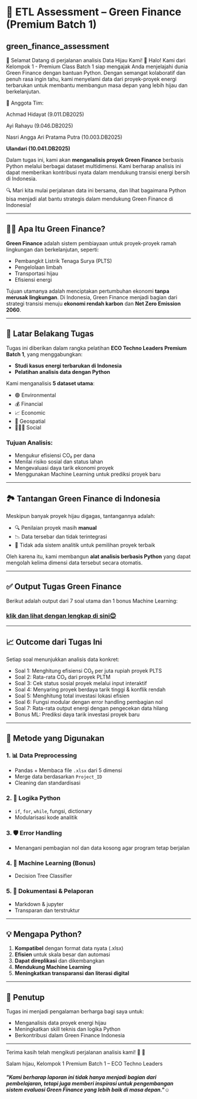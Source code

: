 # 🧪 ETL Assessment – Green Finance (Premium Batch 1)

## green_finance_assessment

🚀 Selamat Datang di perjalanan analisis Data Hijau Kami! 🌿
Halo! Kami dari Kelompok 1 - Premium Class Batch 1 siap mengajak Anda menjelajahi dunia Green Finance dengan bantuan Python. Dengan semangat kolaboratif dan penuh rasa ingin tahu, kami menyelami data dari proyek-proyek energi terbarukan untuk membantu membangun masa depan yang lebih hijau dan berkelanjutan.

👥 Anggota Tim:

Achmad Hidayat (9.011.DB2025)

Ayi Rahayu (9.046.DB2025)

Nasri Angga Ari Pratama Putra (10.003.DB2025)

**Ulandari (10.041.DB2025)**

Dalam tugas ini, kami akan **menganalisis proyek Green Finance** berbasis Python melalui berbagai dataset multidimensi. Kami berharap analisis ini dapat memberikan kontribusi nyata dalam mendukung transisi energi bersih di Indonesia.

🔍 Mari kita mulai perjalanan data ini bersama, dan lihat bagaimana Python bisa menjadi alat bantu strategis dalam mendukung Green Finance di Indonesia!

---

## 💸🌱 Apa Itu Green Finance?

**Green Finance** adalah sistem pembiayaan untuk proyek-proyek ramah lingkungan dan berkelanjutan, seperti:

- Pembangkit Listrik Tenaga Surya (PLTS)
- Pengelolaan limbah
- Transportasi hijau
- Efisiensi energi

Tujuan utamanya adalah menciptakan pertumbuhan ekonomi **tanpa merusak lingkungan**. Di Indonesia, Green Finance menjadi bagian dari strategi transisi menuju **ekonomi rendah karbon** dan **Net Zero Emission 2060**.

---

## 🎯 Latar Belakang Tugas

Tugas ini diberikan dalam rangka pelatihan **ECO Techno Leaders Premium Batch 1**, yang menggabungkan:

- **Studi kasus energi terbarukan di Indonesia**
- **Pelatihan analisis data dengan Python**

Kami menganalisis **5 dataset utama**:
- 🟢 Environmental
- 💰 Financial
- 📈 Economic
- 🧭 Geospatial
- 🧑‍🤝‍🧑 Social

### Tujuan Analisis:
- Mengukur efisiensi CO₂ per dana
- Menilai risiko sosial dan status lahan
- Mengevaluasi daya tarik ekonomi proyek
- Menggunakan Machine Learning untuk prediksi proyek baru

---

## 🏞️ Tantangan Green Finance di Indonesia

Meskipun banyak proyek hijau digagas, tantangannya adalah:
- 🔍 Penilaian proyek masih **manual**
- 📉 Data tersebar dan tidak terintegrasi
- 🤔 Tidak ada sistem analitik untuk pemilihan proyek terbaik

 Oleh karena itu, kami membangun **alat analisis berbasis Python** yang dapat mengolah kelima dimensi data tersebut secara otomatis.

---

## ✅ Output Tugas Green Finance

Berikut adalah output dari 7 soal utama dan 1 bonus Machine Learning:
### [klik dan lihat dengan lengkap di sini😊](https://github.com/ulanndari/green_finance_assessment/blob/main/JUPITER/assessment.ipynb?raw=true)
---

## 📈 Outcome dari Tugas Ini

Setiap soal menunjukkan analisis data konkret:

- Soal 1: Menghitung efisiensi CO₂ per juta rupiah proyek PLTS
- Soal 2: Rata-rata CO₂ dari proyek PLTM
- Soal 3: Cek status sosial proyek melalui input interaktif
- Soal 4: Menyaring proyek berdaya tarik tinggi & konflik rendah
- Soal 5: Menghitung total investasi lokasi efisien
- Soal 6: Fungsi modular dengan error handling pembagian nol
- Soal 7: Rata-rata output energi dengan pengecekan data hilang
- Bonus ML: Prediksi daya tarik investasi proyek baru

---

## 🧪 Metode yang Digunakan

### 1. 📊 Data Preprocessing
- Pandas + Membaca file `.xlsx` dari 5 dimensi
- Merge data berdasarkan `Project_ID`
- Cleaning dan standardisasi

### 2. 🧠 Logika Python
- `if`, `for`, `while`, fungsi, dictionary
- Modularisasi kode analitik

### 3. 🛡️ Error Handling
- Menangani pembagian nol dan data kosong agar program tetap berjalan

### 4. 🌳 Machine Learning (Bonus)
- Decision Tree Classifier

### 5. 📝 Dokumentasi & Pelaporan
- Markdown & jupyter
- Transparan dan terstruktur
  
---

## 💡 Mengapa Python?

1. **Kompatibel** dengan format data nyata (.xlsx)  
2. **Efisien** untuk skala besar dan automasi  
3. **Dapat direplikasi** dan dikembangkan  
4. **Mendukung Machine Learning**  
5. **Meningkatkan transparansi dan literasi digital**  

---

## 🙏 Penutup

Tugas ini menjadi pengalaman berharga bagi saya untuk:
- Menganalisis data proyek energi hijau
- Meningkatkan skill teknis dan logika Python
- Berkontribusi dalam Green Finance Indonesia

---

Terima kasih telah mengikuti perjalanan analisis kami! 🌱 🙌

Salam hijau,
Kelompok 1 Premium Batch 1 – ECO Techno Leaders

##### "Kami berharap laporan ini tidak hanya menjadi bagian dari pembelajaran, tetapi juga memberi inspirasi untuk pengembangan sistem evaluasi Green Finance yang lebih baik di masa depan."☺️
